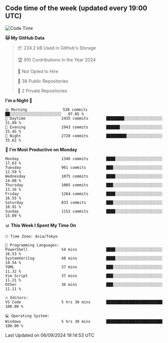 ## Code time of the week (updated every 19:00 UTC)

<!--START_SECTION:waka-->
![Code Time](http://img.shields.io/badge/Code%20Time-3%2C611%20hrs%2044%20mins-blue)

**🐱 My GitHub Data** 

> 📦 224.2 kB Used in GitHub's Storage 
 > 
> 🏆 910 Contributions in the Year 2024
 > 
> 🚫 Not Opted to Hire
 > 
> 📜 38 Public Repositories 
 > 
> 🔑 2 Private Repositories 
 > 
**I'm a Night 🦉** 

```text
🌞 Morning                538 commits         ██░░░░░░░░░░░░░░░░░░░░░░░   07.05 % 
🌆 Daytime                2435 commits        ████████░░░░░░░░░░░░░░░░░   31.89 % 
🌃 Evening                1943 commits        ██████░░░░░░░░░░░░░░░░░░░   25.45 % 
🌙 Night                  2720 commits        █████████░░░░░░░░░░░░░░░░   35.62 % 
```
📅 **I'm Most Productive on Monday** 

```text
Monday                   1346 commits        ████░░░░░░░░░░░░░░░░░░░░░   17.63 % 
Tuesday                  961 commits         ███░░░░░░░░░░░░░░░░░░░░░░   12.59 % 
Wednesday                1075 commits        ████░░░░░░░░░░░░░░░░░░░░░   14.08 % 
Thursday                 1005 commits        ███░░░░░░░░░░░░░░░░░░░░░░   13.16 % 
Friday                   1264 commits        ████░░░░░░░░░░░░░░░░░░░░░   16.55 % 
Saturday                 833 commits         ███░░░░░░░░░░░░░░░░░░░░░░   10.91 % 
Sunday                   1152 commits        ████░░░░░░░░░░░░░░░░░░░░░   15.09 % 
```


📊 **This Week I Spent My Time On** 

```text
🕑︎ Time Zone: Asia/Tokyo

💬 Programming Languages: 
PowerShell               54 mins             ████░░░░░░░░░░░░░░░░░░░░░   16.53 % 
SystemVerilog            48 mins             ████░░░░░░░░░░░░░░░░░░░░░   14.54 % 
TOML                     37 mins             ███░░░░░░░░░░░░░░░░░░░░░░   11.32 % 
Vim Script               37 mins             ███░░░░░░░░░░░░░░░░░░░░░░   11.21 % 
Other                    36 mins             ███░░░░░░░░░░░░░░░░░░░░░░   11.11 % 

🔥 Editors: 
VS Code                  5 hrs 30 mins       █████████████████████████   100.00 % 

💻 Operating System: 
Windows                  5 hrs 30 mins       █████████████████████████   100.00 % 
```


 Last Updated on 06/09/2024 19:14:53 UTC
<!--END_SECTION:waka-->